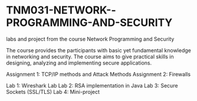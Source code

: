 # TNM031-NETWORK--PROGRAMMING-AND-SECURITY
labs and project from the course Network Programming and Security

The course provides the participants with basic yet fundamental knowledge in networking and security. The course aims to give practical skills in designing, analyzing and implementing secure applications.

Assignment 1: TCP/IP methods and Attack Methods
Assignment 2: Firewalls

Lab 1: Wireshark Lab
Lab 2: RSA implementation in Java
Lab 3: Secure Sockets (SSL/TLS)
Lab 4: Mini-project
